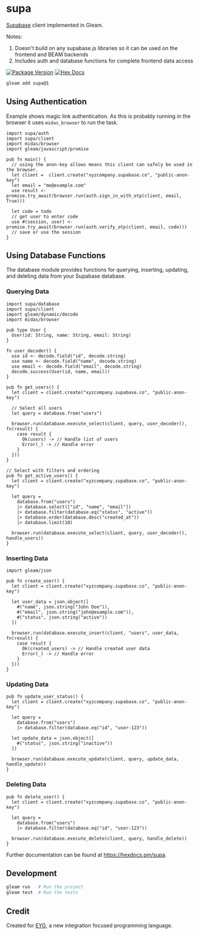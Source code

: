 # supa

[Supabase](https://supabase.com/) client implemented in Gleam. 

Notes:
1. Doesn't build on any supabase.js libraries so it can be used on the frontend and BEAM backends
1. Includes auth and database functions for complete frontend data access

[![Package Version](https://img.shields.io/hexpm/v/supa)](https://hex.pm/packages/supa)
[![Hex Docs](https://img.shields.io/badge/hex-docs-ffaff3)](https://hexdocs.pm/supa/)

```sh
gleam add supa@1
```
## Using Authentication

Example shows magic link authentication. As this is probably running in the browser it uses `midas_browser` to run the task.

```gleam
import supa/auth
import supa/client
import midas/browser
import gleam/javascript/promise

pub fn main() {
  // using the anon-key allows means this client can safely be used in the browser.
  let client =  client.create("xyzcompany.supabase.co", "public-anon-key")
  let email = "me@example.com"
  use result <- promise.try_await(browser.run(auth.sign_in_with_otp(client, email, True)))

  let code = todo
  // get user to enter code
  use #(session, user) <- promise.try_await(browser.run(auth.verify_otp(client, email, code)))
  // save or use the session
}
```

## Using Database Functions

The database module provides functions for querying, inserting, updating, and deleting data from your Supabase database.

### Querying Data

```gleam
import supa/database
import supa/client
import gleam/dynamic/decode
import midas/browser

pub type User {
  User(id: String, name: String, email: String)
}

fn user_decoder() {
  use id <- decode.field("id", decode.string)
  use name <- decode.field("name", decode.string)
  use email <- decode.field("email", decode.string)
  decode.success(User(id, name, email))
}

pub fn get_users() {
  let client = client.create("xyzcompany.supabase.co", "public-anon-key")

  // Select all users
  let query = database.from("users")

  browser.run(database.execute_select(client, query, user_decoder(), fn(result) {
    case result {
      Ok(users) -> // Handle list of users
      Error(_) -> // Handle error
    }
  }))
}

// Select with filters and ordering
pub fn get_active_users() {
  let client = client.create("xyzcompany.supabase.co", "public-anon-key")

  let query =
    database.from("users")
    |> database.select(["id", "name", "email"])
    |> database.filter(database.eq("status", "active"))
    |> database.order(database.desc("created_at"))
    |> database.limit(10)

  browser.run(database.execute_select(client, query, user_decoder(), handle_users))
}
```

### Inserting Data

```gleam
import gleam/json

pub fn create_user() {
  let client = client.create("xyzcompany.supabase.co", "public-anon-key")

  let user_data = json.object([
    #("name", json.string("John Doe")),
    #("email", json.string("john@example.com")),
    #("status", json.string("active"))
  ])

  browser.run(database.execute_insert(client, "users", user_data, fn(result) {
    case result {
      Ok(created_users) -> // Handle created user data
      Error(_) -> // Handle error
    }
  }))
}
```

### Updating Data

```gleam
pub fn update_user_status() {
  let client = client.create("xyzcompany.supabase.co", "public-anon-key")

  let query =
    database.from("users")
    |> database.filter(database.eq("id", "user-123"))

  let update_data = json.object([
    #("status", json.string("inactive"))
  ])

  browser.run(database.execute_update(client, query, update_data, handle_update))
}
```

### Deleting Data

```gleam
pub fn delete_user() {
  let client = client.create("xyzcompany.supabase.co", "public-anon-key")

  let query =
    database.from("users")
    |> database.filter(database.eq("id", "user-123"))

  browser.run(database.execute_delete(client, query, handle_delete))
}
```

Further documentation can be found at <https://hexdocs.pm/supa>.

## Development

```sh
gleam run   # Run the project
gleam test  # Run the tests
```

## Credit

Created for [EYG](https://eyg.run/), a new integration focused programming language.